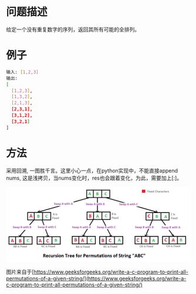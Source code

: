 # 问题描述

给定一个没有重复数字的序列，返回其所有可能的全排列。

# 例子

```bash
输入: [1,2,3]
输出:
[
  [1,2,3],
  [1,3,2],
  [2,1,3],
  [2,3,1],
  [3,1,2],
  [3,2,1]
]
```

# 方法

采用回溯, 一图胜千言。这里小心一点，在python实现中，不能直接append nums, 这是浅拷贝，当nums变化时，res也会跟着变化，为此，需要加上[:]。

![NewPermutation](assets/NewPermutation.gif)

图片来自于[https://www.geeksforgeeks.org/write-a-c-program-to-print-all-permutations-of-a-given-string/](https://www.geeksforgeeks.org/write-a-c-program-to-print-all-permutations-of-a-given-string/)